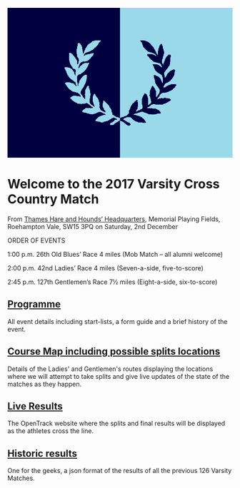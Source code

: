 ![OXCAM](VMLogo-25Nov17.png)

# Welcome to the 2017 Varsity Cross Country Match

From [Thames Hare and Hounds’ Headquarters](https://www.google.co.uk/maps/place/Richard+Evans+Memorial+Playing+Fields,+Roehampton+Vale,+Wimbledon,+London+SW15+3PQ/@51.436469,-0.2617758,2165m/data=!3m1!1e3!4m5!3m4!1s0x48760ec95afaa43f:0xfc203bb538bd992a!8m2!3d51.436469!4d-0.2530211),
Memorial Playing Fields, Roehampton Vale, SW15 3PQ
on Saturday, 2nd December


ORDER OF EVENTS

1:00 p.m. 26th Old Blues’ Race 4 miles
(Mob Match – all alumni welcome)

2:00 p.m. 42nd Ladies’ Race 4 miles
(Seven-a-side, five-to-score)

2:45 p.m. 127th Gentlemen’s Race 7½ miles
(Eight-a-side, six-to-score)

## [Programme](/2017-VMProgramme-02Dec17.pdf)

All event details including start-lists, a form guide and a brief history of the event.

## [Course Map including possible splits locations](/VMcourse_splits.png)

Details of the Ladies' and Gentlemen's routes displaying the locations where we will attempt to take splits and give live updates of the state of the matches as they happen.

## [Live Results](https://data.opentrack.run/x/2017/GBR/varsityxc/event/)

The OpenTrack website where the splits and final results will be displayed as the athletes cross the line.

## [Historic results](/xcvm_results.json)

One for the geeks, a json format of the results of all the previous 126 Varsity Matches.


